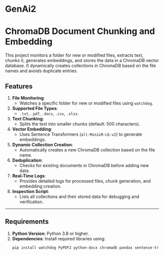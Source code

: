 # GenAi2

# ChromaDB Document Chunking and Embedding

This project monitors a folder for new or modified files, extracts text, chunks it, generates embeddings, and stores the data in a ChromaDB vector database. It dynamically creates collections in ChromaDB based on the file names and avoids duplicate entries.

## Features
1. **File Monitoring**:
   - Watches a specific folder for new or modified files using `watchdog`.
2. **Supported File Types**:
   - `.txt`, `.pdf`, `.docx`, `.csv`, `.xlsx`.
3. **Text Chunking**:
   - Splits the text into smaller chunks (default: 500 characters).
4. **Vector Embedding**:
   - Uses Sentence Transformers (`all-MiniLM-L6-v2`) to generate embeddings.
5. **Dynamic Collection Creation**:
   - Automatically creates a new ChromaDB collection based on the file name.
6. **Deduplication**:
   - Checks for existing documents in ChromaDB before adding new data.
7. **Real-Time Logs**:
   - Provides detailed logs for processed files, chunk generation, and embedding creation.
8. **Inspection Script**:
   - Lists all collections and their stored data for debugging and verification.

---

## Requirements
1. **Python Version**: Python 3.8 or higher.
2. **Dependencies**:
   Install required libraries using:
   ```bash
   pip install watchdog PyPDF2 python-docx chromadb pandas sentence-transformers
